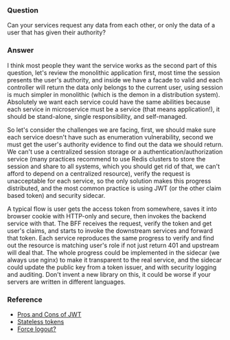 ### Question

Can your services request any data from each other, or only the data of a user that has given their authority?

### Answer

I think most people they want the service works as the second part of this question, let's review the monolithic application first, most time the session presents the user's authority, and inside we have a facade to valid and each controller will return the data only belongs to the current user, using session is much simpler in monolithic (which is the demon in a distribution system).  Absolutely we want each service could have the same abilities because each service in microservice must be a service (that means application!), it should be stand-alone, single responsibility, and self-managed.

So let's consider the challenges we are facing, first, we should make sure each service doesn't have such as enumeration vulnerability, second we must get the user's authority evidence to find out the data we should return.  We can't use a centralized session storage or a authentication/authorization service (many practices recommend to use Redis clusters to store the session and share to all systems, which you should get rid of that, we can't afford to depend on a centralized resource), verify the request is unacceptable for each service, so the only solution makes this progress distributed, and the most common practice is using JWT (or the other claim based token) and security sidecar.

A typical flow is user gets the access token from somewhere, saves it into browser cookie with HTTP-only and secure, then invokes the backend service with that.  The BFF receives the request, verify the token and get user's claims, and starts to invoke the downstream services and forward that token.  Each service reproduces the same progress to verify and find out the resource is matching user's role if not just return 401 and upstream will deal that.  The whole progress could be implemented in the sidecar (we always use nginx) to make it transparent to the real service, and the sidecar could update the public key from a token issuer, and with security logging and auditing.  Don't invent a new library on this, it could be worse if your servers are written in different languages.

### Reference

- [Pros and Cons of JWT](https://medium.com/@rahulgolwalkar/pros-and-cons-in-using-jwt-json-web-tokens-196ac6d41fb4)
- [Stateless tokens](https://scotch.io/tutorials/the-ins-and-outs-of-token-based-authentication)
- [Force logout?](https://github.com/auth0/node-jsonwebtoken/issues/375)
